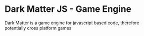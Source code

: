 # Dark Matter JS - Game Engine
Dark Matter is a game engine for javascript based code, therefore potentially cross platform games
